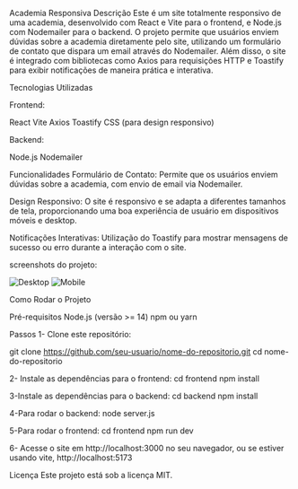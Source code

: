Academia Responsiva
Descrição
Este é um site totalmente responsivo de uma academia, desenvolvido com React e Vite para o frontend, e Node.js com Nodemailer para o backend. O projeto permite que usuários enviem dúvidas sobre a academia diretamente pelo site, utilizando um formulário de contato que dispara um email através do Nodemailer. Além disso, o site é integrado com bibliotecas como Axios para requisições HTTP e Toastify para exibir notificações de maneira prática e interativa.

Tecnologias Utilizadas

Frontend:

React
Vite
Axios
Toastify
CSS (para design responsivo)

Backend:

Node.js
Nodemailer

Funcionalidades
Formulário de Contato: Permite que os usuários enviem dúvidas sobre a academia, com envio de email via Nodemailer.

Design Responsivo: O site é responsivo e se adapta a diferentes tamanhos de tela, proporcionando uma boa experiência de usuário em dispositivos móveis e desktop.

Notificações Interativas: Utilização do Toastify para mostrar mensagens de sucesso ou erro durante a interação com o site.

screenshots do projeto:

![Desktop](assets/screenshots/screenDesktop.png)
![Mobile](assets/screenshots/screenMobile.png)


Como Rodar o Projeto

Pré-requisitos
Node.js (versão >= 14)
npm ou yarn

Passos
1- Clone este repositório:

git clone https://github.com/seu-usuario/nome-do-repositorio.git
cd nome-do-repositorio


2- Instale as dependências para o frontend:
cd frontend
npm install


3-Instale as dependências para o backend:
cd backend
npm install

4-Para rodar o backend:
node server.js

5-Para rodar o frontend:
cd frontend
npm run dev

6- Acesse o site em http://localhost:3000 no seu navegador, ou se estiver usando vite, http://localhost:5173

Licença
Este projeto está sob a licença MIT.


